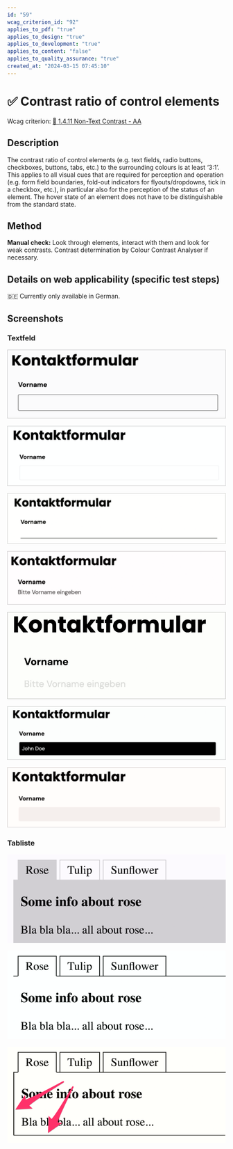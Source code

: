 ```yaml
---
id: "59"
wcag_criterion_id: "92"
applies_to_pdf: "true"
applies_to_design: "true"
applies_to_development: "true"
applies_to_content: "false"
applies_to_quality_assurance: "true"
created_at: "2024-03-15 07:45:10"
---
```


# ✅ Contrast ratio of control elements

Wcag criterion: [📜 1.4.11 Non-Text Contrast - AA](..)

## Description

The contrast ratio of control elements (e.g. text fields, radio buttons, checkboxes, buttons, tabs, etc.) to the surrounding colours is at least ‘3:1’. This applies to all visual cues that are required for perception and operation (e.g. form field boundaries, fold-out indicators for flyouts/dropdowns, tick in a checkbox, etc.), in particular also for the perception of the status of an element. The hover state of an element does not have to be distinguishable from the standard state.

## Method

**Manual check:** Look through elements, interact with them and look for weak contrasts. Contrast determination by Colour Contrast Analyser if necessary.

## Details on web applicability (specific test steps)

🇩🇪 Currently only available in German.

## Screenshots

### Textfeld

![Gut sichtbare Umrahmung eines Textfelds](images/gut-sichtbare-umrahmung-eines-textfelds.png)

![Schlecht sichtbare Umrahmung](images/schlecht-sichtbare-umrahmung.png)

![Auch eine einzelne Linie kann genug sein](images/auch-eine-einzelne-linie-kann-genug-sein.png)

![Ein Placeholder kann ebenfalls reichen](images/ein-placeholder-kann-ebenfalls-reichen.png)

![Placeholder kann aber auch kontrastarm sein](images/placeholder-kann-aber-auch-kontrastarm-sein.png)

![Farbinvertierung ist ebenfalls okay](images/farbinvertierung-ist-ebenfalls-okay.png)

![Farbivertierung kann aber auch kontrastarm sein](images/farbivertierung-kann-aber-auch-kontrastarm-sein.png)

### Tabliste

![Schlecht sichtbare Begrenzungslinien bei einer Tabliste](images/schlecht-sichtbare-begrenzungslinien-bei-einer-tabliste.png)

![Besser sichtbare Begrenzungslinien bei der Tabliste](images/besser-sichtbare-begrenzungslinien-bei-der-tabliste.png)

![Zusätzliche Begrenzungslinien bei der Tabliste](images/zustzliche-begrenzungslinien-bei-der-tabliste.png)